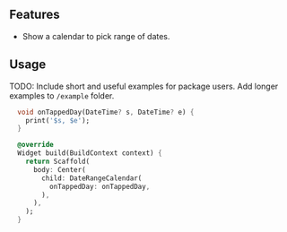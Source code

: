 ## Features

- Show a calendar to pick range of dates.

## Usage

TODO: Include short and useful examples for package users. Add longer examples
to `/example` folder.

```dart
  void onTappedDay(DateTime? s, DateTime? e) {
    print('$s, $e');
  }

  @override
  Widget build(BuildContext context) {
    return Scaffold(
      body: Center(
        child: DateRangeCalendar(
          onTappedDay: onTappedDay,
        ),
      ),
    );
  }
```